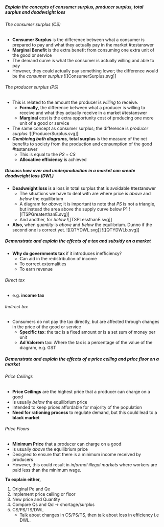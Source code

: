 ##### Explain the concepts of consumer surplus, producer surplus, total surplus and deadweight loss
###### The *consumer* surplus ($CS$)
- **Consumer Surplus** is the difference between what a consumer is prepared to pay and what they actually pay in the market #testanswer 
- **Marginal Benefit** is the extra benefit from consuming one extra unit of the good or service
- The demand curve is what the consumer is actually willing and able to pay
- However, they could actually pay something lower; the difference would be the *consumer surplus*
![[ConsumerSurplus.svg]]

###### The *producer* surplus ($PS$)
- This is related to the amount the producer is *willing* to receive.
	- **Formally**, the difference between what a producer is willing to receive and what they actually receive in a market #testanswer 
	- **Marginal** cost is the extra opportunity cost of producing one more unit of a good or service
- The same concept as consumer surplus; the difference is *producer surplus*
![[ProducerSurplus.svg]]
- ***Combining both diagrams,*** **total surplus** is the measure of the net benefits to society from the production and consumption of the good #testanswer 
	- This is equal to the $PS+CS$
	- **Allocative efficiency** is achieved

##### Discuss how over and underproduction in a market can create deadweight loss ($DWL$)
- **Deadweight loss** is a loss in total surplus that is avoidable #testanswer 
	- The situations we have to deal with are where price is *above* and *below* the equilibrium
	- A diagram for *above*; it is important to note that $PS$ is not a triangle, but instead the area above the supply curve below P1 ![[TSPGreaterthanE.svg]]
	- And another, for *below* ![[TSPLessthanE.svg]]
- **Also,** when *quantity* is *above* and *below* the equilibrium. Dunno if the second one is correct yet. ![[QTYDWL.svg]] ![[QTYDWLb.svg]]

##### Demonstrate and explain the effects of a tax and subsidy on a market
- **Why do governments tax** if it introduces inefficiency?
	- Can aid in the redistribution of income
	- To correct externalities
	- To earn revenue

###### Direct tax
- e.g. **income tax**
###### Indirect tax
- Consumers do not pay the tax directly, but are affected through changes in the price of the good or service
	- **Specific tax**: the tac is a fixed amount or is a set sum of money per unit
	- **Ad Valorem** tax: Where the tax is a percentage of the value of the diagram, e.g. GST

##### Demonstrate and explain the effects of a price ceiling and price floor on a market
###### Price Ceilings
- **Price Ceilings** are the highest price that a producer can charge on a good
- Is usually *below* the equilibrium price
- Intended to keep prices affordable for majority of the population
- **Need for rationing process** to regulate demand, but this could lead to a **black market**

###### Price Floors
- **Minimum Price** that a producer can charge on a good
- Is usually *above* the equilibrium price
- Designed to ensure that there is a minimum income received by producers
- However, this could result in *informal illegal markets* where workers are paid less than the minimum wage.

**To explain either,**
1. Original Pe and Qe
2. Implement price ceiling or floor
3. New price and Quantity
4. Compare Qs and Qd $\rightarrow$ shortage/surplus
5. CS/PS/TS/DWL
	- Talk about changes in CS/PS/TS, then talk about loss in efficiency i.e DWL.